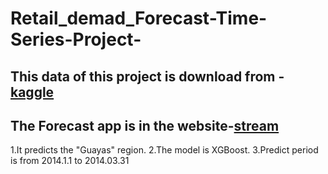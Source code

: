 # Retail_demad_Forecast-Time-Series-Project-
## This data of this project is download from -[kaggle](https://www.kaggle.com/competitions/favorita-grocery-sales-forecasting/data)

## The Forecast app is in the website-[stream](https://asn-tables-asthma-older.trycloudflare.com/)
1.It predicts the "Guayas" region.
2.The model is XGBoost.
3.Predict period is from 2014.1.1 to 2014.03.31
